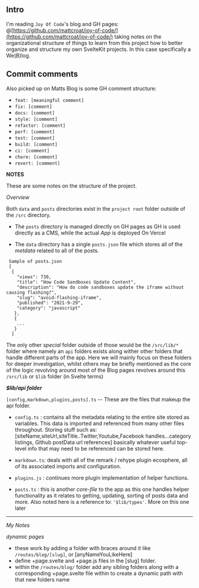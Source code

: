 
## Intro
I'm reading `Joy Of Code`'s blog and GH pages: @[https://github.com/mattcroat/joy-of-code/](https://github.com/mattcroat/joy-of-code/) taking notes on the organizational structure of things to learn from this project how to better organize and structure my own SvelteKit projects. In this case specifically a We(B)log.


## Commit comments

Also picked up on Matts Blog is some GH comment structure:

- `feat: [meaningful comment]`
- `fix: [comment]`
- `docs: [comment]`
- `style: [comment]`
- `refactor: [comment]`
- `perf: [comment]`
- `test: [comment]`
- `build: [comment]`
- `ci: [comment]`
- `chore: [comment]`
- `revert: [comment]`

**NOTES**

These are some notes on the structure of the project.

_Overview_

Both `data` and `posts` directories exist in the `project root` folder outside of the `/src` directory.

- The `posts` directory is managed directly on GH pages as GH is used  directly as a CMS, while the actual *App* is deployed On Vercel

- The `data` directory has a single `posts.json` file which stores all of the *metdata* related to all of the posts.

```
 Sample of posts.json
 [
  {
    "views": 730,
    "title": "How Code Sandboxes Update Content",
    "description": "How do code sandboxes update the iframe without causing flashing?",
    "slug": "avoid-flashing-iframe",
    "published": "2021-9-29",
    "category": "javascript"
   },
   {
    ...
   }
  ]
  ```

The only other *special* folder outside of those would be the 
`/src/lib/*` folder where namely an `api` folders exists along wither other folders that handle different parts of the app. Here we will
mainly focus on these folders for deeper investigation, whilst others may be briefly mentioned as the core of the logic revolving around most of the Blog pages revolves around this `/src/lib` or `$lib` folder (in Svelte terms) 

_**$lib/api folder**_

`[config,markdown,plugins,posts].ts` -- These are the files that makeup the api folder.

- `config.ts` : contains all the metadata relating to the entire site stored as variables. This data is imported and referenced from many other files throughout. Storing stuff such as:
[siteName,siteUrl,siteTitle..Twitter,Youtube,Facebook handles...category listings, Github postData url references] basically whatever useful top-level info that may need to be referenced can be stored here.

- `markdown.ts`: deals with all of the remark / rehype plugin ecosphere, all of its associated imports and configuration.
- `plugins.js` : continues more plugin implementation of helper functions.
- `posts.ts` : this is another _core-file_ to the app as this one handles helper functionality as it relates to getting, updating, sorting of posts data and more. Also noted here is a reference to:
`'$lib/types'`. More on this one later 

---------------

*My Notes*

_dynamic pages_
- these work by adding a folder with braces around it like `/routes/blog/[slug]`, or [anyNameYouLikeHere]
- define +page.svelte and +page.js files in the [slug] folder.
- within the `/routes/blog/` folder add any sibling folders along with a corresponding +page.svelte file within
  to create a dynamic path with that new folders name